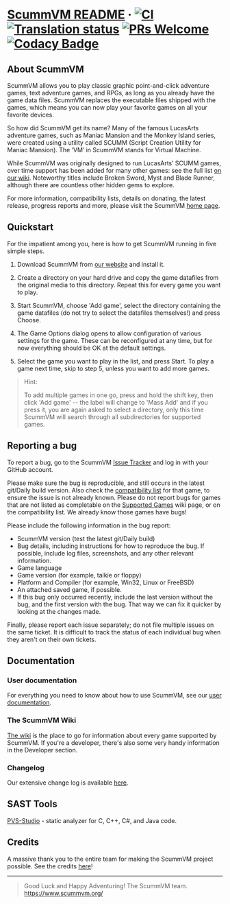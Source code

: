 # [ScummVM README](https://www.scummvm.org/) · [![CI](https://github.com/scummvm/scummvm/actions/workflows/ci.yml/badge.svg)](https://github.com/scummvm/scummvm/actions/workflows/ci.yml) [![Translation status](https://translations.scummvm.org/widgets/scummvm/-/scummvm/svg-badge.svg)](https://translations.scummvm.org/engage/scummvm/?utm_source=widget) [![PRs Welcome](https://img.shields.io/badge/PRs-welcome-brightgreen.svg)](CONTRIBUTING.md#pull-requests) [![Codacy Badge](https://app.codacy.com/project/badge/Grade/e06e5b18f8464fef859b5a7f78d10357)](https://www.codacy.com/gh/scummvm/scummvm/dashboard?utm_source=github.com&amp;utm_medium=referral&amp;utm_content=scummvm/scummvm&amp;utm_campaign=Badge_Grade)

## About ScummVM 

ScummVM allows you to play classic graphic point-and-click adventure games, text adventure games, and RPGs, as long as you already have the game data files. ScummVM replaces the executable files shipped with the games, which means you can now play your favorite games on all your favorite devices.

So how did ScummVM get its name? Many of the famous LucasArts adventure games, such as Maniac Mansion and the Monkey Island series, were created using a utility called SCUMM (Script Creation Utility for Maniac Mansion). The ‘VM’ in ScummVM stands for Virtual Machine.

While ScummVM was originally designed to run LucasArts’ SCUMM games, over time support has been added for many other games: see the full list [on our wiki](https://wiki.scummvm.org/index.php?title=Category:Supported_Games). Noteworthy titles include Broken Sword, Myst and Blade Runner, although there are countless other hidden gems to explore.

For more information, compatibility lists, details on donating, the
latest release, progress reports and more, please visit the ScummVM [home
page](https://www.scummvm.org/).

## Quickstart

For the impatient among you, here is how to get ScummVM running in five simple steps.

1. Download ScummVM from [our website](https://www.scummvm.org/downloads/) and install it.

2. Create a directory on your hard drive and copy the game datafiles from the original media to this directory. Repeat this for every game you want to play.

3. Start ScummVM, choose 'Add game', select the directory containing the game datafiles (do not try to select the datafiles themselves!) and press Choose.

4. The Game Options dialog opens to allow configuration of various settings for the game. These can be reconfigured at any time, but for now everything should be OK at the default settings.

5. Select the game you want to play in the list, and press Start. To play a game next time, skip to step 5, unless you want to add more games.

>
> Hint:
>
> To add multiple games in one go, press and hold the shift key, then click 'Add game' -- the label will change to 'Mass Add' and if you press it, you are again asked to select a directory, only this time ScummVM will search through all subdirectories for supported games.



## Reporting a bug

To report a bug, go to the ScummVM [Issue Tracker](https://bugs.scummvm.org/) and log in with your GitHub account.

Please make sure the bug is reproducible, and still occurs in the latest git/Daily build version. Also check the [compatibility list](https://www.scummvm.org/compatibility/) for that game, to ensure the issue is not already known. Please do not report bugs for games that are not listed as completable on the [Supported Games](https://wiki.scummvm.org/index.php?title=Category:Supported_Games) wiki page, or on the compatibility list. We already know those games have bugs!

Please include the following information in the bug report:

- ScummVM version (test the latest git/Daily build)
- Bug details, including instructions for how to reproduce the bug. If possible, include log files, screenshots, and any other relevant information.
- Game language
- Game version (for example, talkie or floppy)
- Platform and Compiler (for example, Win32, Linux or FreeBSD)
- An attached saved game, if possible.
- If this bug only occurred recently, include the last version without the bug, and the first version with the bug. That way we can fix it quicker by looking at the changes made.

Finally, please report each issue separately; do not file multiple issues on the same ticket. It is difficult to track the status of each individual bug when they aren't on their own tickets.

## Documentation

### User documentation

For everything you need to know about how to use ScummVM, see our [user documentation](https://docs.scummvm.org/).

### The ScummVM Wiki

[The wiki](https://wiki.scummvm.org/) is the place to go for information about every game supported by ScummVM. If you're a developer, there's also some very handy information in the Developer section.

### Changelog

Our extensive change log is available [here](NEWS.md).

## SAST Tools

[PVS-Studio](https://pvs-studio.com/en/pvs-studio/?utm_source=github&utm_medium=organic&utm_campaign=open_source) - static analyzer for C, C++, C#, and Java code.

## Credits

A massive thank you to the entire team for making the ScummVM project possible. See the credits [here](AUTHORS)!

-----

> Good Luck and Happy Adventuring\!
> The ScummVM team.
> <https://www.scummvm.org/>
